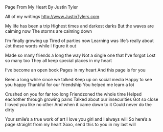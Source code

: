 Page From My Heart 
By Justin Tyler

All of my writings
http://www.JustinTylers.com

My life has been a trip
Highest times and darkest darks 
But the waves are calming now 
The storms are calming down 

I’m finally growing up 
Tired of parties now 
Learning was life’s really about 
Jot these words while I figure it out 

Made so many friends a long the way 
Not a single one that I’ve forgot 
Lost so many too 
They all keep special places in my heart 

I’ve become an open book 
Pages in my heart 
And this page is for you 

Been a long while since we talked 
Keep up on social media 
Happy to see you happy 
Thankful for our friendship 
You helped me learn a lot 

Crushed on you for far too long
Friendzoned the whole time 
Helped eachother through growing pains 
Talked about our insecurities 
Got so close I loved you like no other 
And when it came down to it 
Could never do the dirty 

Your smile’s a true work of art 
I love you girl and I always will 
So here’s a page straight from my heart 
Xoxo, send this to you in my last will
